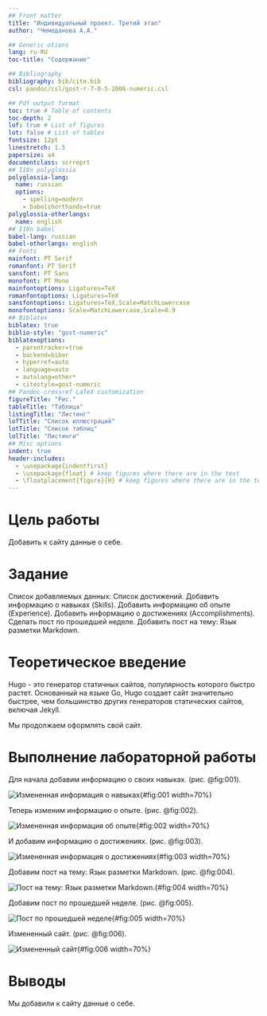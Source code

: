 ```yaml
---
## Front matter
title: "Индивидуальный проект. Третий этап"
author: "Чемоданова А.А."

## Generic otions
lang: ru-RU
toc-title: "Содержание"

## Bibliography
bibliography: bib/cite.bib
csl: pandoc/csl/gost-r-7-0-5-2008-numeric.csl

## Pdf output format
toc: true # Table of contents
toc-depth: 2
lof: true # List of figures
lot: false # List of tables
fontsize: 12pt
linestretch: 1.5
papersize: a4
documentclass: scrreprt
## I18n polyglossia
polyglossia-lang:
  name: russian
  options:
	- spelling=modern
	- babelshorthands=true
polyglossia-otherlangs:
  name: english
## I18n babel
babel-lang: russian
babel-otherlangs: english
## Fonts
mainfont: PT Serif
romanfont: PT Serif
sansfont: PT Sans
monofont: PT Mono
mainfontoptions: Ligatures=TeX
romanfontoptions: Ligatures=TeX
sansfontoptions: Ligatures=TeX,Scale=MatchLowercase
monofontoptions: Scale=MatchLowercase,Scale=0.9
## Biblatex
biblatex: true
biblio-style: "gost-numeric"
biblatexoptions:
  - parentracker=true
  - backend=biber
  - hyperref=auto
  - language=auto
  - autolang=other*
  - citestyle=gost-numeric
## Pandoc-crossref LaTeX customization
figureTitle: "Рис."
tableTitle: "Таблица"
listingTitle: "Листинг"
lofTitle: "Список иллюстраций"
lotTitle: "Список таблиц"
lolTitle: "Листинги"
## Misc options
indent: true
header-includes:
  - \usepackage{indentfirst}
  - \usepackage{float} # keep figures where there are in the text
  - \floatplacement{figure}{H} # keep figures where there are in the text
---
```


# Цель работы

Добавить к сайту данные о себе.

# Задание

Список добавляемых данных:
Список достижений.
Добавить информацию о навыках (Skills).
Добавить информацию об опыте (Experience).
Добавить информацию о достижениях (Accomplishments).
Сделать пост по прошедшей неделе.
Добавить пост на тему: Язык разметки Markdown.


# Теоретическое введение

Hugo - это генератор статичных сайтов, популярность которого быстро растет. Основанный на языке Go, Hugo создает сайт значительно быстрее, чем большинство других генераторов статических сайтов, включая Jekyll.

Мы продолжаем оформлять свой сайт.

# Выполнение лабораторной работы

Для начала добавим информацию о своих навыках. (рис. @fig:001).

![Измененная информация о навыках](image/1.png){#fig:001 width=70%}

Теперь изменим информацию о опыте.  (рис. @fig:002).

![Измененная информация об опыте](image/2.png){#fig:002 width=70%}

И добавим информацию о достижениях.  (рис. @fig:003).

![Измененная информация о достижениях](image/3.png){#fig:003 width=70%}

Добавим пост на тему: Язык разметки Markdown.  (рис. @fig:004).

![Пост на тему: Язык разметки Markdown.](image/4.png){#fig:004 width=70%}

Добавим пост по прошедшей неделе.  (рис. @fig:005).

![Пост по прошедшей неделе](image/5.png){#fig:005 width=70%}

Измененный сайт. (рис. @fig:006).

![Измененный сайт](image/6.png){#fig:006 width=70%}


# Выводы

Мы добавили к сайту данные о себе.
